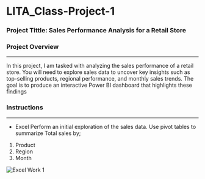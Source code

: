# LITA_Class-Project-1
### Project Tittle: Sales Performance Analysis for a Retail Store
### Project Overview
---
In this project, I am tasked with analyzing the sales performance of a retail store.
You will need to explore sales data to uncover key insights such as top-selling products, regional
performance, and monthly sales trends. The goal is to produce an interactive Power BI
dashboard that highlights these findings
### Instructions
-------
 -  Excel
Perform an initial exploration of the sales data. Use pivot tables to summarize Total sales by;
1. Product
2. Region
3. Month

![Excel Work 1](https://github.com/user-attachments/assets/4ee436dd-f577-4e30-9c2e-9a421f4666e7)














